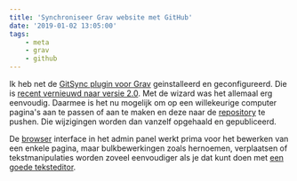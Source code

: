 ```yaml
---
title: 'Synchroniseer Grav website met GitHub'
date: '2019-01-02 13:05:00'
tags:
    - meta
    - grav
    - github
---
```


Ik heb net de [GitSync plugin voor Grav](https://www.mozilla.org/nl/firefox/) geinstalleerd en geconfigureerd. Die is [recent vernieuwd naar versie 2.0](https://getgrav.org/blog/git-sync-2.0). Met de wizard was het allemaal erg eenvoudig. Daarmee is het nu mogelijk om op een willekeurige computer pagina's aan te passen of aan te maken en deze naar de [repository](https://github.com/metbril/robertvanbregt-nl-grav/) te pushen. Die wijzigingen worden dan vanzelf opgehaald en gepubliceerd.

De [browser](https://www.mozilla.org/nl/firefox/) interface in het admin panel werkt prima voor het bewerken van een enkele pagina, maar bulkbewerkingen zoals hernoemen, verplaatsen of tekstmanipulaties worden zoveel eenvoudiger als je dat kunt doen met [een goede teksteditor](https://code.visualstudio.com/).
